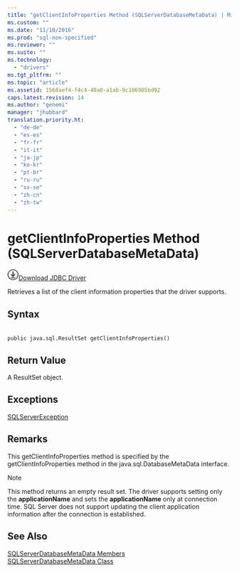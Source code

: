 ```yaml
---
title: "getClientInfoProperties Method (SQLServerDatabaseMetaData) | Microsoft Docs"
ms.custom: ""
ms.date: "11/10/2016"
ms.prod: "sql-non-specified"
ms.reviewer: ""
ms.suite: ""
ms.technology: 
  - "drivers"
ms.tgt_pltfrm: ""
ms.topic: "article"
ms.assetid: 1568aef4-f4c4-40a0-a1ab-9c106905bd92
caps.latest.revision: 14
ms.author: "genemi"
manager: "jhubbard"
translation.priority.ht: 
  - "de-de"
  - "es-es"
  - "fr-fr"
  - "it-it"
  - "ja-jp"
  - "ko-kr"
  - "pt-br"
  - "ru-ru"
  - "sv-se"
  - "zh-cn"
  - "zh-tw"
---
```

# getClientInfoProperties Method (SQLServerDatabaseMetaData)
![Download](../../../ssdt/media/download.png)[Download JDBC Driver](http://go.microsoft.com/fwlink/?LinkId=245496)

  Retrieves a list of the client information properties that the driver supports.  
  
## Syntax  
  
```  
  
public java.sql.ResultSet getClientInfoProperties()  
```  
  
## Return Value  
 A ResultSet object.  
  
## Exceptions  
 [SQLServerException](../../../connect/jdbc/reference/sqlserverexception-class.md)  
  
## Remarks  
 This getClientInfoProperties method is specified by the getClientInfoProperties method in the java.sql.DatabaseMetaData interface.  
  
> [!NOTE]  
>  This method returns an empty result set. The driver supports setting only the **applicationName** and sets the **applicationName** only at connection time. SQL Server does not support updating the client application information after the connection is established.  
  
## See Also  
 [SQLServerDatabaseMetaData Members](../../../connect/jdbc/reference/sqlserverdatabasemetadata-members.md)   
 [SQLServerDatabaseMetaData Class](../../../connect/jdbc/reference/sqlserverdatabasemetadata-class.md)  
  
  